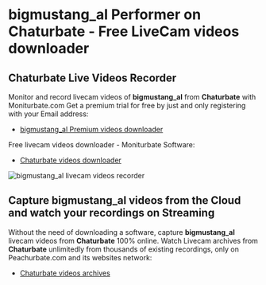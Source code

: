 # bigmustang_al Performer on Chaturbate - Free LiveCam videos downloader

## Chaturbate Live Videos Recorder

Monitor and record livecam videos of **bigmustang_al** from **Chaturbate** with Moniturbate.com
Get a premium trial for free by just and only registering with your Email address:
* [bigmustang_al Premium videos downloader](https://moniturbate.com/request-demo-licence-key.html)

Free livecam videos downloader - Moniturbate Software:
* [Chaturbate videos downloader](https://moniturbate.com/moniturbate-download-software.html)

![bigmustang_al livecam videos recorder](https://peachurnet.com/templates/moniturbate-software.png)


## Capture bigmustang_al videos from the Cloud and watch your recordings on Streaming

Without the need of downloading a software, capture **bigmustang_al** livecam videos from **Chaturbate** 100% online.
Watch Livecam archives from **Chaturbate** unlimitedly from thousands of existing recordings, only on Peachurbate.com and its websites network:
* [Chaturbate videos archives](https://peachurnet.com/)